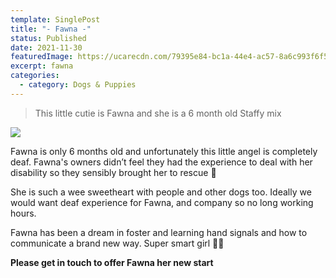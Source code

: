 ```yaml
---
template: SinglePost
title: "- Fawna -"
status: Published
date: 2021-11-30
featuredImage: https://ucarecdn.com/79395e84-bc1a-44e4-ac57-8a6c993f6f5c/-/crop/413x404/0,55/-/preview/
excerpt: fawna
categories:
  - category: Dogs & Puppies
---
```

> This little cutie is Fawna and she is a 6 month old Staffy mix 

![](https://ucarecdn.com/aa86ab97-73cb-4b17-9ac9-57de68153abf/)

Fawna is only 6 months old and unfortunately this little angel is completely deaf. Fawna's owners didn’t feel they had the experience to deal with her disability so they sensibly brought her to rescue 🐶

She is such a wee sweetheart with people and other dogs too. Ideally we would want deaf experience for Fawna, and company so no long working hours. 

Fawna has been a dream in foster and learning hand signals and how to communicate a brand new way. Super smart girl 👩‍🏫

**Please get in touch to offer Fawna her new start**